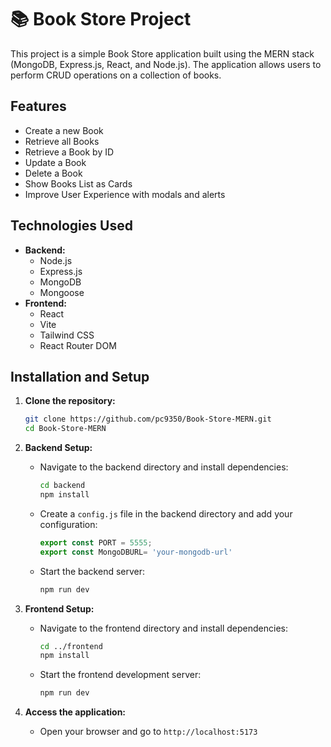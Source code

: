 # 📚 Book Store Project

This project is a simple Book Store application built using the MERN stack (MongoDB, Express.js, React, and Node.js). The application allows users to perform CRUD operations on a collection of books.

## Features

- Create a new Book
- Retrieve all Books
- Retrieve a Book by ID
- Update a Book
- Delete a Book
- Show Books List as Cards
- Improve User Experience with modals and alerts

## Technologies Used

- **Backend:**
  - Node.js
  - Express.js
  - MongoDB
  - Mongoose
- **Frontend:**
  - React
  - Vite
  - Tailwind CSS
  - React Router DOM

## Installation and Setup

1. **Clone the repository:**
    ```sh
    git clone https://github.com/pc9350/Book-Store-MERN.git
    cd Book-Store-MERN
    ```

2. **Backend Setup:**
    - Navigate to the backend directory and install dependencies:
        ```sh
        cd backend
        npm install
        ```
    - Create a `config.js` file in the backend directory and add your configuration:
        ```js
        export const PORT = 5555;
        export const MongoDBURL= 'your-mongodb-url'
        ```
    - Start the backend server:
        ```sh
        npm run dev
        ```

3. **Frontend Setup:**
    - Navigate to the frontend directory and install dependencies:
        ```sh
        cd ../frontend
        npm install
        ```
    - Start the frontend development server:
        ```sh
        npm run dev
        ```

4. **Access the application:**
    - Open your browser and go to `http://localhost:5173`
